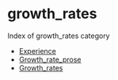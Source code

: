 # growth_rates

Index of growth_rates category

- [Experience](experience.md)
- [Growth_rate_prose](growth_rate_prose.md)
- [Growth_rates](growth_rates.md)
